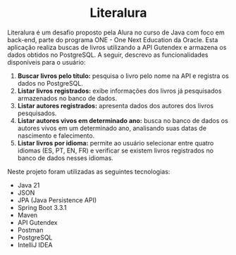 <h1 align="center">Literalura</h1>
        
Literalura é um desafio proposto pela Alura no curso de Java com foco em back-end, parte do programa ONE - One Next Education da Oracle. Esta aplicação realiza buscas de livros utilizando a API Gutendex e armazena os dados obtidos no PostgreSQL. A seguir, descrevo as funcionalidades disponíveis para o usuário:

1. **Buscar livros pelo título:** pesquisa o livro pelo nome na API e registra os dados no PostgreSQL.
2. **Listar livros registrados:** exibe informações dos livros já pesquisados armazenados no banco de dados.
3. **Listar autores registrados:** apresenta dados dos autores dos livros pesquisados.
4. **Listar autores vivos em determinado ano:** busca no banco de dados os autores vivos em um determinado ano, analisando suas datas de nascimento e falecimento.
5. **Listar livros por idioma:** permite ao usuário selecionar entre quatro idiomas (ES, PT, EN, FR) e verificar se existem livros registrados no banco de dados nesses idiomas.


Neste projeto foram utilizadas as seguintes tecnologias:
- Java 21
- JSON
- JPA (Java Persistence API)
- Spring Boot 3.3.1
- Maven
- API Gutendex
- Postman
- PostgreSQL
- IntelliJ IDEA

